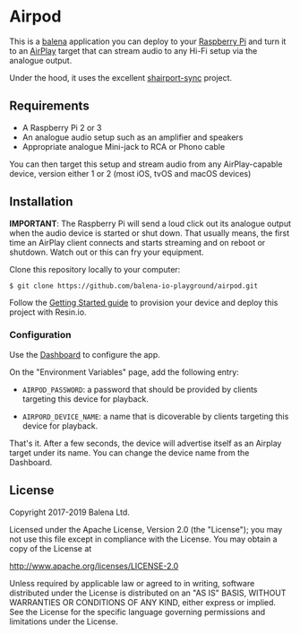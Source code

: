 Airpod
======

This is a [balena][balena-io] application you can deploy to your
[Raspberry Pi][raspberry] and turn it to an [AirPlay][airplay] target that
can stream audio to any Hi-Fi setup via the analogue output.

Under the hood, it uses the excellent [shairport-sync][shairport-sync] project.

[balena-io]: https://www.balena.io/
[raspberry]: https://raspberrypi.org/
[airplay]: https://www.apple.com/airplay/
[shairport-sync]: https://github.com/mikebrady/shairport-sync


Requirements
------------

- A Raspberry Pi 2 or 3
- An analogue audio setup such as an amplifier and speakers
- Appropriate analogue Mini-jack to RCA or Phono cable

You can then target this setup and stream audio from any AirPlay-capable
device, version either 1 or 2 (most iOS, tvOS and macOS devices)


Installation
------------

**IMPORTANT**: The Raspberry Pi will send a loud click out its analogue output
when the audio device is started or shut down. That usually means, the first
time an AirPlay client connects and starts streaming and on reboot or shutdown.
Watch out or this can fry your equipment.

Clone this repository locally to your computer:

    $ git clone https://github.com/balena-io-playground/airpod.git

Follow the [Getting Started guide][getting-started] to provision your device
and deploy this project with Resin.io.

### Configuration

Use the [Dashboard][dashboard] to configure the app.

On the "Environment Variables" page, add the following entry:

  - `AIRPOD_PASSWORD`: a password that should be provided by clients targeting this
    device for playback.

  - `AIRPORD_DEVICE_NAME`: a name that is dicoverable by clients targeting this
    device for playback.

That's it. After a few seconds, the device will advertise itself as an Airplay
target under its name. You can change the device name from the Dashboard.

[dashboard]: https://dashboard.balena-cloud.com/
[getting-started]: https://www.balena.io/docs/raspberrypi3/nodejs/getting-started/

License
-------

Copyright 2017-2019 Balena Ltd.

Licensed under the Apache License, Version 2.0 (the "License");
you may not use this file except in compliance with the License.
You may obtain a copy of the License at

   http://www.apache.org/licenses/LICENSE-2.0

Unless required by applicable law or agreed to in writing, software
distributed under the License is distributed on an "AS IS" BASIS,
WITHOUT WARRANTIES OR CONDITIONS OF ANY KIND, either express or implied.
See the License for the specific language governing permissions and
limitations under the License.
